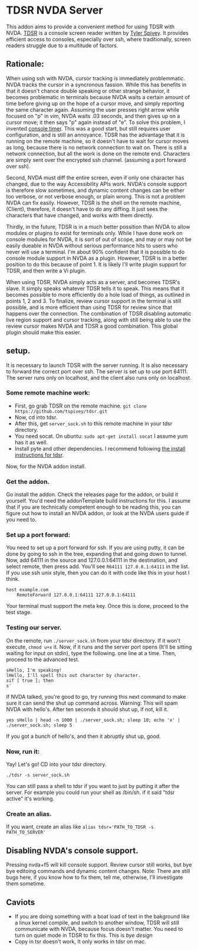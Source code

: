# TDSR NVDA Server

This addon aims to provide a convenient method for using TDSR with NVDA.
[TDSR][1] is a console screen reader written by [Tyler Spivey][2]. It provides efficient access to consoles, especially over ssh, where traditionally, screen readers struggle due to a multitude of factors. 

## Rationale:

When using ssh with NVDA, cursor tracking is immediately problemmatic.
NVDA tracks the cursor in a syncronous fassion.
While this has benefits in that it doesn't chance double speaking or other strange behavior, it becomes problematic in terminals because NVDA waits a certain amount of time before giving up on the hope of a cursor move, and simply reporting the same character again.
Assuming the user presses right arrow while focused on "p" in vim,   NVDA waits .03 seconds, and then  gives up on a cursor move; it then  says "p" again instead of "e".
To solve this problem, I invented [console timer][3]. This was a good start, but still requires user configuration, and is still an annoyance.
TDSR has the advantage that it is running on the remote machine, so it doesn't have to wait for cursor moves as long, because there is no network connection to wait on.
There is still a network connection, but all the work is done on the remote end. Characters are simply sent over the encrypted ssh channel. (assuming a port forward over ssh).

Second, NVDA must diff the entire screen, even if only one character has changed, due to the way Accessibility APIs work. NVDA's console support is therefore slow sometimes, and dynamic content changes can be either too verbose, or not verbose enough, or plain wrong.
This is not a problem NVDA can fix easily.
However, TDSR is the shell on the remote machine, (Client), therefore, it doesn't have to do any diffing. It just sees the characters that have changed, and works with them directly.

Thirdly, in the future, TDSR is in a much better possition than NVDA to allow modules or plugins to exist for terminals only. 
While I have done work on console modules for NVDA, it is sort of out of scope, and may or may not be easily dueable in NVDA without serious performance hits to users who never will use a terminal.
I'm about 90% confident that it is possible to do console module support in NVDA as a plugin. However, TDSR is in a better position to do this because of point 1.
It is likely I'll write plugin support for TDSR, and then write a Vi plugin.

When using TDSR, NVDA simply acts as a server, and becomes TDSR's slave. It simply speaks whatever TDSR tells it to speak.
This means that it becomes possible to more efficiently do a hole load of things, as outlined in points 1, 2 and 3.
To finalize, review cursor support in the terminal is still possible, and is more efficient than using TDSR for review since that happens over the connection.
The combination of TDSR disabling automatic live region support and cursor tracking, along with still being able to use the review cursor makes NVDA and TDSR a good combination.
This global plugin should make this easier.

## setup.

It is necessary to launch TDSR with the server running.
It is also necessary to forward the correct port over ssh.
The server is set up to use port 64111. The server runs only on localhost, and the client also runs only on localhost.

### Some remote machine work:

* First, go grab TDSR on the remote machine.
    `git clone https://github.com/tspivey/tdsr.git`
* Now, cd into tdsr.
* After this, get `server_sock.sh` to this remote machine in your tdsr directory.
* You need socat. On ubuntu: `sudo apt-get install socat` I assume yum has it as well.
* Install pyte and other dependencies. I recommend following [the install instructions for tdsr][1].

Now, for the NVDA addon install.

### Get the addon.

Go install the addon. Check the releases page for the addon, or build it yourself. You'd need the addonTemplate build instructions for this.
I assume that if you are technically competent enough to be reading this, you can figure out how to install an NVDA addon, or look at the NVDA users guide if you need to.

### Set up a port forward:

You need to set up a port forward for ssh.
If you are using putty, it can be done by going to ssh in the tree, expanding that and going down to tunnel. Now, add 64111 in the source and 127.0.0.1:64111 in the destination, and select remote, then press add. You'll see `R64111	127.0.0.1:64111` in the list.
If you use ssh unix style, then you can do it with code like this in your host I think.
```
host example.com
    RemoteForward 127.0.0.1:64111 127.0.0.1:64111
```

Your terminal must support the meta key. Once this is done, proceed to the test stage.

### Testing our server.

On the remote, run `./server_sock.sh` from your tdsr directory. If it won't execute, `chmod u+x` it.
Now, if it runs and the server port opens (It'll be sitting waiting for input on stdin), type the following. one line at a time. Then, proceed to the advanced test.

```
sHello, I'm speaking!
lHello, I'll spell this out character by character.
sif [ true ]; then
s'
```
If NVDA talked, you're good to go, try running this next command to make sure it can send the shut up command across. Warning: This will spam NVDA with hello's. After ten seconds it should shut up, if not, kill it.
```
yes sHello | head -n 1000 | ./server_sock.sh; sleep 10; echo 'x' | ./server_sock.sh; sleep 5
```
If you got a bunch of hello's, and then it abruptly shut up, good. 

### Now, run it:

Yay! Let's go! 
CD into your tdsr directory.
```
./tdsr -s server_sock.sh
```
You can still pass a shell to tdsr if you want to just by putting it after the server. For example you could run your shell as /bin/sh.
if it said "tdsr active" it's working.

### Create an alias.

If you want, create an alias like 
`alias tdsr='PATH_TO_TDSR -s PATH_TO_SERVER'`

## Disabling NVDA's console support.

Pressing nvda+f5 will kill console support. Review cursor still works, but bye bye editoing commands and dynamic content changes.
Note: There are still bugs here, if you know how to fix them, tell me, otherwise, I'll investigate them sometime.

## Caviots

* If you are doing something with a boat load of text in the bakground like a linux kernel compile, and switch to another window, TDSR will still communicate with NVDA, because focus doesn't matter. You need to turn on quiet mode in TDSR to fix this. This is *bye design*
* Copy in tsr doesn't work, It only works in tdsr on mac.

[1]: https://github.com/tspivey/tdsr
[2]: https://github.com/tspivey/
[3]: https://github.com/derekriemer/consoletimer
